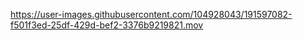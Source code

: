 

https://user-images.githubusercontent.com/104928043/191597082-f501f3ed-25df-429d-bef2-3376b9219821.mov

